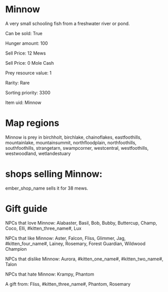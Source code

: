# Minnow

A very small schooling fish from a freshwater river or pond.

Can be sold: True

Hunger amount: 100

Sell Price: 12 Mews

Sell Price: 0 Mole Cash

Prey resource value: 1

Rarity: Rare

Sorting priority: 3300

Item uid: Minnow

# Map regions

Minnow is prey in birchholt, birchlake, chainoflakes, eastfoothills, mountainlake, mountainsummit, northfloodplain, northfoothills, southfoothills, strangetarn, swampcorner, westcentral, westfoothills, westwoodland, wetlandestuary

# shops selling Minnow:

ember_shop_name sells it for 38 mews.

# Gift guide

NPCs that love Minnow: Alabaster, Basil, Bob, Bubby, Buttercup, Champ, Coco, Elli, #kitten_three_name#, Lux

NPCs that like Minnow: Aster, Falcon, Fliss, Glimmer, Jag, #kitten_four_name#, Lainey, Rosemary, Forest Guardian, Wildwood Champion

NPCs that dislike Minnow: Aurora, #kitten_one_name#, #kitten_two_name#, Talon

NPCs that hate Minnow: Krampy, Phantom

A gift from: Fliss, #kitten_three_name#, Phantom, Rosemary